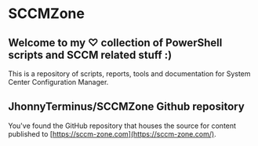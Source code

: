 # SCCMZone

## Welcome to my ♡ collection of PowerShell scripts and SCCM related stuff :)
This is a repository of scripts, reports, tools and documentation for System Center Configuration Manager.

## JhonnyTerminus/SCCMZone Github repository
You've found the GitHub repository that houses the source for content published to [https://sccm-zone.com](https://sccm-zone.com/).
